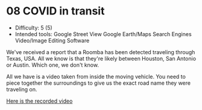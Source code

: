 # 08 COVID in transit

* Difficulty: 5 (5)
* Intended tools: Google Street View Google Earth/Maps Search Engines Video/Image Editing Software

We've received a report that a Roomba has been detected traveling through Texas, USA. All we know is that they're likely between Houston, San Antonio or Austin. Which one, we don't know.

All we have is a video taken from inside the moving vehicle. You need to piece together the surroundings to give us the exact road name they were traveling on.

[Here is the recorded video](https://mega.nz/folder/E1lXzZYa#lZawGxAgr57-IKJPR8znhQ)
